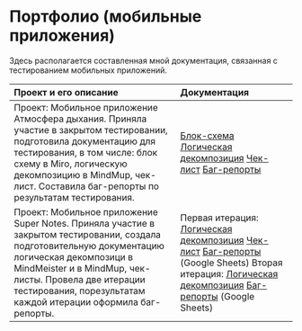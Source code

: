 # Портфолио (мобильные приложения)
Здесь располагается составленная мной документация, связанная с тестированием мобильных приложений.

| Проект и его описание                           | Документация  |
|:---------------------                           |:-------------- |
| Проект: Мобильное приложение Атмосфера дыхания. Приняла участие в закрытом тестировании, подготовила документацию для тестирования, в том числе: блок схему в Miro, логическую декомпозицию в MindMup, чек-лист. Составила баг-репорты по результатам тестирования.|[Блок-схема](https://miro.com/app/board/uXjVK3QYmYw=/?share_link_id=294407073800) [Логическая декомпозиция](https://app.mindmup.com/map/_free/2024/06/648dc4c0289711ef82b01f1aa9f69339) [Чек-лист](https://docs.google.com/spreadsheets/d/1lqdbMPQXMXYTFKR2n8PhU1ukWKPceFtLayzPVgpF2M4/edit?usp=drive_link) [Баг-репорты](https://docs.google.com/spreadsheets/d/1sq2G3_XCwPOOILf_Rc50hWzwQkbxp4_4/edit?usp=drive_link) |
| Проект: Мобильное приложение Super Notes. Приняла участие в закрытом тестировании, создала подготовительную документацию логическая декомпозици в MindMeister и в MindMup, чек-листы. Провела две итерации тестирования, порезультатам каждой итерации оформила баг-репорты.| Первая итерация: [Логическая декомпозиция](https://docs.google.com/document/d/1w-5W57fYnBurwpBwMkYHclc2E410s2yXLxPt0KVuKgA/edit?usp=drive_link) [Чек-лист](https://docs.google.com/spreadsheets/d/1Mu7tyoULYorMgmw2o34o0ctszXQESExr/edit?usp=drive_link&ouid=106846548257742685550&rtpof=true&sd=true) [Баг-репорты](https://docs.google.com/spreadsheets/d/19CtwpWv7t8bFVeHUkUIra4Fg7QhrUDYQ/edit?usp=drive_link&ouid=106846548257742685550&rtpof=true&sd=true) (Google Sheets)                            Вторая итерация: [Логическая декомпозиция](https://app.mindmup.com/map/_free/2024/05/7b797bd00b9011ef9120b7921acd36be) [Баг-репорты](https://docs.google.com/spreadsheets/d/1og8sPIUKDbnl-Cs1iPt0e0ro5676wiUJ/edit?usp=drive_link&ouid=106846548257742685550&rtpof=true&sd=true) (Google Sheets)
